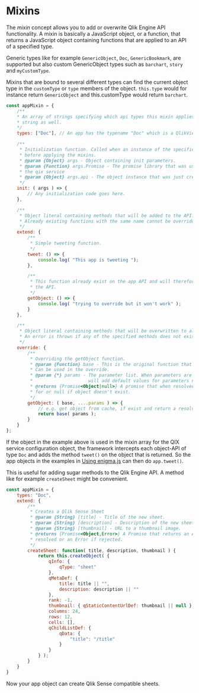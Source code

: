 # Mixins

The *mixin* concept allows you to add or overwrite Qlik Engine API functionality. A mixin is basically a JavaScript object, or a
function, that returns a JavaScript object containing functions that are applied to an API of a specified type.

Generic types like for example `GenericObject`, `Doc`, `GenericBookmark`, are supported but also custom GenericObject types such as `barchart`, `story` and `myCustomType`.

Mixins that are bound to several different types can find the current object type in the `customType` or `type` members of the object. `this.type` would for instance return `GenericObject` and this.customType would return `barchart`.



```javascript
const appMixin = {
	/**
	* An array of strings specifying which api types this mixin applies to. It works with a single
	* string as well.
	*/
	types: ["Doc"], // An app has the typename "Doc" which is a QlikView legacy name.

	/**
	 * Initialization function. Called when an instance of the specified API(s) is created
	 * before applying the mixins.
	 * @param {Object} args - Object containing init parameters.
	 * @param {Function} args.Promise - The promise library that was used when setting up
	 * the qix service
	 * @param {Object} args.api - The object instance that was just created.
	 */
	init: ( args ) => {
		// Any initialization code goes here.
	},

	/**
	 * Object literal containing methods that will be added to the API.
	 * Already existing functions with the same name cannot be overridden.
	 */
	extend: {
		/**
		 * Simple tweeting function.
		 */
		tweet: () => {
			console.log( "This app is tweeting ");
		},

		/**
		 * This function already exist on the app API and will therefore cause an exception when creating
		 * the API.
		 */
		getObject: () => {
			console.log( "trying to override but it won't work" );
		}
	},

	/**
	 * Object literal containing methods that will be overwritten to already existing API methods.
	 * An error is thrown if any of the specified methods does not exist.
	 */
	override: {
		/**
		 * Overriding the getObject function.
		 * @param {Function} base - This is the original function that is being overridden.
		 * Can be used in the override.
		 * @param {*} params - The parameter list. When parameters are passed by name, enigma.js
		 *                     will add default values for parameters not supplied by the caller.
		 * @returns {Promise<Object|null>} A promise that when resolved contains the object asked
		 * for or null if object doesn't exist.
		 */
		getObject: ( base, ....params ) => {
			// e.g. get object from cache, if exist and return a resolved promise. Else do this
			return base( params );
		}
	}
};
```

If the object in the example above is used in the mixin array for the QIX service configuration object, the framework
intercepts each object-API of type `Doc` and adds the method `tweet()` on the object that is returned. So the app objects in the examples in [Using enigma.js](configuration.md) can then do `app.tweet()`.

This is useful for adding sugar methods to the Qlik Engine API. A method like for example `createSheet` might be convenient.

```javascript
const appMixin = {
	types: "Doc",
	extend: {
		/**
		 * Creates a Qlik Sense Sheet
		 * @param {String} [title] - Title of the new sheet.
		 * @param {String} [description] - Description of the new sheet.
		 * @param {String} [thumbnail] - URL to a thumbnail image.
		 * @returns {Promise<Object,Error>} A Promise that returns an API to the new sheet if
		 * resolved or an Error if rejected.
		 */
		createSheet: function( title, description, thumbnail ) {
			return this.createObject( {
				qInfo: {
					qType: "sheet"
				},
				qMetaDef: {
					title: title || "",
					description: description || ""
				},
				rank: -1,
				thumbnail: { qStaticContentUrlDef: thumbnail || null },
				columns: 24,
				rows: 12,
				cells: [],
				qChildListDef: {
					qData: {
						"title": "/title"
					}
				}
			} );
		}
	}
}
```

Now your app object can create Qlik Sense compatible sheets.
